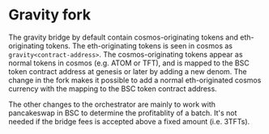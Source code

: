 # Gravity fork

The gravity bridge by default contain cosmos-originating tokens and eth-originating tokens. The eth-originating tokens is seen in cosmos as `gravity<contract-address>`. The cosmos-originating tokens appear as normal tokens in cosmos (e.g. ATOM or TFT), and is mapped to the BSC token contract address at genesis or later by adding a new denom. The change in the fork makes it possible to add a normal eth-originated cosmos currency with the mapping to the BSC token contract address.

The other changes to the orchestrator are mainly to work with pancakeswap in BSC to determine the profitablity of a batch. It's not needed if the bridge fees is accepted above a fixed amount (i.e. 3TFTs).